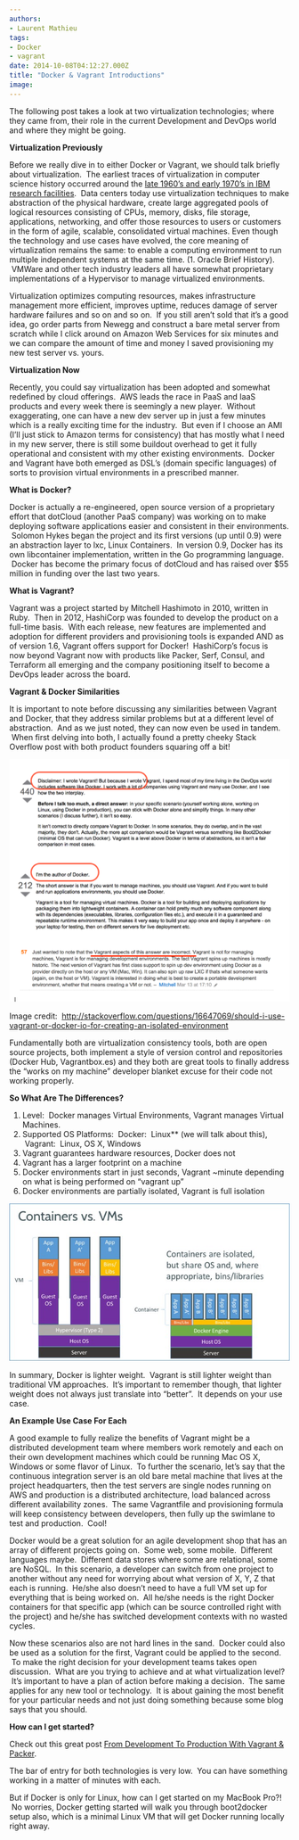 ```yaml
---
authors:
- Laurent Mathieu
tags:
- Docker
- vagrant
date: 2014-10-08T04:12:27.000Z
title: "Docker & Vagrant Introductions"
image: 
---
```


The following post takes a look at two virtualization technologies; where they came from, their role in the current Development and DevOps world and where they might be going.

**Virtualization Previously**

Before we really dive in to either Docker or Vagrant, we should talk briefly about virtualization.  The earliest traces of virtualization in computer science history occurred around the [late 1960’s and early 1970’s in IBM research facilities](http://docs.oracle.com/cd/E26996_01/E18549/html/VMUSG1010.html).  Data centers today use virtualization techniques to make abstraction of the physical hardware, create large aggregated pools of logical resources consisting of CPUs, memory, disks, file storage, applications, networking, and offer those resources to users or customers in the form of agile, scalable, consolidated virtual machines. Even though the technology and use cases have evolved, the core meaning of virtualization remains the same: to enable a computing environment to run multiple independent systems at the same time. (1. Oracle Brief History).  VMWare and other tech industry leaders all have somewhat proprietary implementations of a Hypervisor to manage virtualized environments.

Virtualization optimizes computing resources, makes infrastructure management more efficient, improves uptime, reduces damage of server hardware failures and so on and so on.  If you still aren’t sold that it’s a good idea, go order parts from Newegg and construct a bare metal server from scratch while I click around on Amazon Web Services for six minutes and we can compare the amount of time and money I saved provisioning my new test server vs. yours.

**Virtualization Now**

Recently, you could say virtualization has been adopted and somewhat redefined by cloud offerings.  AWS leads the race in PaaS and IaaS products and every week there is seemingly a new player.  Without exaggerating, one can have a new dev server up in just a few minutes which is a really exciting time for the industry.  But even if I choose an AMI (I’ll just stick to Amazon terms for consistency) that has mostly what I need in my new server, there is still some buildout overhead to get it fully operational and consistent with my other existing environments.  Docker and Vagrant have both emerged as DSL’s (domain specific languages) of sorts to provision virtual environments in a prescribed manner.

**What is Docker?**

Docker is actually a re-engineered, open source version of a proprietary effort that dotCloud (another PaaS company) was working on to make deploying software applications easier and consistent in their environments.  Solomon Hykes began the project and its first versions (up until 0.9) were an abstraction layer to lxc, Linux Containers.  In version 0.9, Docker has its own libcontainer implementation, written in the Go programming language.  Docker has become the primary focus of dotCloud and has raised over $55 million in funding over the last two years.

**What is Vagrant?**

Vagrant was a project started by Mitchell Hashimoto in 2010, written in Ruby.  Then in 2012, HashiCorp was founded to develop the product on a full-time basis.  With each release, new features are implemented and adoption for different providers and provisioning tools is expanded AND as of version 1.6, Vagrant offers support for Docker!  HashiCorp’s focus is now beyond Vagrant now with products like Packer, Serf, Consul, and Terraform all emerging and the company positioning itself to become a DevOps leader across the board.

**Vagrant & Docker Similarities**

It is important to note before discussing any similarities between Vagrant and Docker, that they address similar problems but at a different level of abstraction.  And as we just noted, they can now even be used in tandem.  When first delving into both, I actually found a pretty cheeky Stack Overflow post with both product founders squaring off a bit!

[![Screen-Shot-2014-10-08-at-10.11.27-AM](https://raw.githubusercontent.com/ippontech/blog-usa/master/images/2014/10/Screen-Shot-2014-10-08-at-10.11.27-AM.png)](https://raw.githubusercontent.com/ippontech/blog-usa/master/images/2014/10/Screen-Shot-2014-10-08-at-10.11.27-AM.png)

Image credit:  http://stackoverflow.com/questions/16647069/should-i-use-vagrant-or-docker-io-for-creating-an-isolated-environment

Fundamentally both are virtualization consistency tools, both are open source projects, both implement a style of version control and repositories (Docker Hub, Vagrantbox.es) and they both are great tools to finally address the “works on my machine” developer blanket excuse for their code not working properly.

**So What Are The Differences?**

1. Level:  Docker manages Virtual Environments, Vagrant manages Virtual Machines.
2. Supported OS Platforms:  Docker:  Linux** (we will talk about this),  Vagrant:  Linux, OS X, Windows
3. Vagrant guarantees hardware resources, Docker does not
4. Vagrant has a larger footprint on a machine
5. Docker environments start in just seconds, Vagrant ~minute depending on what is being performed on “vagrant up”
6. Docker environments are partially isolated, Vagrant is full isolation

[![vagrant-docker-weight](https://raw.githubusercontent.com/ippontech/blog-usa/master/images/2014/10/vagrant-docker-weight.jpg)](https://raw.githubusercontent.com/ippontech/blog-usa/master/images/2014/10/vagrant-docker-weight.jpg)

In summary, Docker is lighter weight.  Vagrant is still lighter weight than traditional VM approaches.  It’s important to remember though, that lighter weight does not always just translate into “better”.  It depends on your use case.

**An Example Use Case For Each**

A good example to fully realize the benefits of Vagrant might be a distributed development team where members work remotely and each on their own development machines which could be running Mac OS X, Windows or some flavor of Linux.  To further the scenario, let’s say that the continuous integration server is an old bare metal machine that lives at the project headquarters, then the test servers are single nodes running on AWS and production is a distributed architecture, load balanced across different availability zones.  The same Vagrantfile and provisioning formula will keep consistency between developers, then fully up the swimlane to test and production.  Cool!

Docker would be a great solution for an agile development shop that has an array of different projects going on.  Some web, some mobile.  Different languages maybe.  Different data stores where some are relational, some are NoSQL.  In this scenario, a developer can switch from one project to another without any need for worrying about what version of X, Y, Z that each is running.  He/she also doesn’t need to have a full VM set up for everything that is being worked on.  All he/she needs is the right Docker containers for that specific app (which can be source controlled right with the project) and he/she has switched development contexts with no wasted cycles.

Now these scenarios also are not hard lines in the sand.  Docker could also be used as a solution for the first, Vagrant could be applied to the second.  To make the right decision for your development teams takes open discussion.  What are you trying to achieve and at what virtualization level?  It’s important to have a plan of action before making a decision.  The same applies for any new tool or technology.  It is about gaining the most benefit for your particular needs and not just doing something because some blog says that you should.

**How can I get started?**

Check out this great post [From Development To Production With Vagrant & Packer](https://blog.ippon.tech/from-development-to-production-with-vagrant-and-packer/).

The bar of entry for both technologies is very low.  You can have something working in a matter of minutes with each.

But if Docker is only for Linux, how can I get started on my MacBook Pro?!  No worries, Docker getting started will walk you through boot2docker setup also, which is a minimal Linux VM that will get Docker running locally right away.
